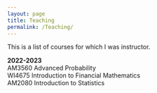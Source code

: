 ```yaml
---
layout: page
title: Teaching
permalink: /Teaching/
---
```

This is a list of courses for which I was instructor.

**2022-2023** \
AM3560 Advanced Probability \
WI4675 Introduction to Financial Mathematics \
AM2080 Introduction to Statistics 
